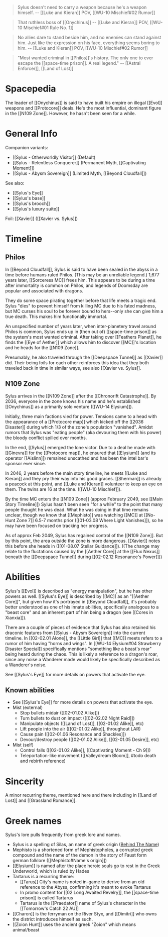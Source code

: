 > Sylus doesn't need to carry a weapon because he's a weapon himself.
> -- [[Luke and Kieran]] POV, [[WU-10 Mischief#02 Rumor]]

> That ruthless boss of [[Onychinus]]
> -- [[Luke and Kieran]] POV, [[WU-10 Mischief#01 Rule No. 1]]

> No allies dare to stand beside him, and no enemies can stand against him. Just like the expression on his face, everything seems boring to him.
> -- [[Luke and Kieran]] POV, [[WU-10 Mischief#02 Rumor]]

>  "Most wanted criminal in [[Philos]]'s history. The only one to ever escape the [[space-time prison]]. A real legend."
>  -- [[Astral Enforcer]], [[Land of Lost]]

# Spacepedia
The leader of [[Onychinus]] is said to have built his empire on illegal [[Evol]] weapons and [[Protocore]] deals. He's the most influential, dominant figure in the [[N109 Zone]]. However, he hasn't been seen for a while.

# General Info

Companion variants:
* [[Sylus - Otherworldly Visitor]] (Default)
* [[Sylus - Relentless Conquerer]] (Permanent Myth, [[Captivating Moment]])
* [[Sylus - Abysm Sovereign]] (Limited Myth, [[Beyond Cloudfall]])

See also:
* [[Sylus's Eye]]
* [[Sylus's base]]
* [[Sylus's brooch]]
* [[Sylus's luxury suite]]

Foil: [[Xavier]] ([[Xavier vs. Sylus]])

# Timeline
## Philos
In [[Beyond Cloudfall]], Sylus is said to have been sealed in the abyss in a time before humans ruled Philos. (This may be an unreliable legend.) 1,677 years later, [[Sorceress MC]] frees him. This appears to be during a time after immortality is common on Philos, and legends of Doomsday are popular and associated with dragons.

They do some space pirating together before that life meets a tragic end. Sylus "dies" to prevent himself from killing MC due to his fated madness, but MC curses his soul to be forever bound to hers--only she can give him a true death. This makes him functionally immortal.

An unspecified number of years later, when inter-planetery travel around Philos is common, Sylus ends up in (then out of) [[space-time prison]] as the system's most wanted criminal. After taking over [[Feathers Planet]], he finds the [[Eye of Aether]] which allows him to discover [[MC]]'s location and he heads for the [[N109 Zone]].

Presumably, he also traveled through the [[Deepspace Tunnel]] as [[Xavier]] did. Their being foils for each other reinforces this idea that they both traveled back in time in similar ways, see also [[Xavier vs. Sylus]].

## N109 Zone
Sylus arrives in the [[N109 Zone]] after the [[Chronorift Catastrophe]]. By 2036, everyone in the zone knows his name and he's established [[Onychinus]] as a primarily solo venture ([[WU-14 Elysium]]).

Initially, three main factions vied for power. Tensions came to a head with the appearance of a [[Protocore map]] which kicked off the [[2036 Disaster]] during which 1/3 of the zone's population "vanished". Amidst rumors that Sylus was "eating people" (aka devouring them with his power) the bloody conflict spilled over months.

In the end, [[Sylus]] emerged the lone victor. Due to a deal he made with [[Ginevra]] for the [[Protocore map]], he ensured that [[Elysium]] (and its operator [[Aislinn]]) remained unscathed and has been the intel bar's sponsor ever since.

In 2046, 2 years before the main story timeline, he meets [[Luke and Kieran]] and they pry their way into his good graces. [[Sherman]] is already a peacock at this point, and [[Luke and Kieran]] volunteer to keep an eye on them. The twins are 16 at the time. ([[WU-10 Mischief]]).

By the time MC enters the [[N109 Zone]] (approx February 2049, see [[Main Story Timeline]]) Sylus hasn't been seen "for a while" to the point that many people thought he was dead. What he was doing in that time remains unclear, though we know that [[Mephisto]] was watching [[MC]] at [[No-Hunt Zone 7]] 6.5-7 months prior ([[01-03.08 Where Light Vanishes]]), so he may have been focused on tracking her progress.

As of approx Feb 2049, Sylus has regained control of the [[N109 Zone]]. But by this point, the area outside the zone is more dangerous. [[Xavier]] notes this before she heads in ([[01-08.07 Stellar Guidance]]). ((The change may relate to the fluctations caused by the [[Aether Core]] at the [[Flux Nexus]] beneath the [[Deepspace Tunnel]] during [[02-02.12 Resonance's Power]]))

# Abilities
Sylus's [[Evol]] is described as "energy manipulation", but he has other powers as well. [[Sylus's Eye]] is described by [[MC]] as an "[[Aether Core]]", but given how it's portrayed in [[Beyond Cloudfall]], it's probably better understood as one of his innate abilities, specifically analogous to a "beast core" and an inherent part of him being a dragon (see [[Cores in Xianxia]]).

There are a couple of pieces of evidence that Sylus has also retained his draconic features from [[Sylus - Abysm Sovereign]] into the current timeline. In [[02-02.01 Alone]], the [[Little Girl]] that [[MC]] meets refers to a rumor of him having "horns and wings". In [[WU-14 Elysium#04 Strawberry Disaster Special]] specifically mentions "something like a beast's roar" being heard during the chaos. This is likely a reference to a dragon's roar, since any noise a Wanderer made would likely be specifically described as a Wanderer's noise.

See [[Sylus's Eye]] for more details on powers that activate the eye.

## Known abilities
* See [[Sylus's Eye]] for more details on powers that activate the eye.
* Mist (external)
	* Stop bullets midair ([[02-01.02 Alike]])
	* Turn bullets to dust on impact ([[02-02.02 Night Raid]])
	* Manipulate objects ([[Land of Lost]], [[02-01.02 Alike]], etc)
	* Lift people into the air ([[02-01.02 Alike]], throughout LAR)
	* Cause pain ([[02-01.06 Resonance and Shackles]])
	* Devour/destroy people ([[02-01.02 Alike]], [[02-01.05 Desire]], etc)
* Mist (self)
	* Control falls ([[02-01.02 Alike]], [[Captivating Moment - Ch 9]])
	* Teleportation-like movement ([[Valleydream Bloom]], #todo death and rebirth reference)
# Sincerity
A minor recurring theme, mentioned here and there including in [[Land of Lost]] and [[Grassland Romance]].

# Greek names
Sylus's lore pulls frequently from greek lore and names.
* Sylus is a spelling of Silas, an name of greek origin ([Behind The Name](https://www.behindthename.com/name/silas))
* Mephisto is a shortened form of Mephistopholes, a corrupted greek compound and the name of the demon in the story of Faust form german folklore ([[Mephisto#Name's origin]])
* [[Elysium]] is named after the place heroic souls go to rest in the Greek Underworld, which is ruled by Hades
* Tartarus is a recurring theme:
	* [[Tarus]] City's name is noted in-game to derive from an old reference to the Abyss, confirming it's meant to evoke Tartarus
	* In promo content for [[02 Long Awaited Revelry]], the [[space-time prison]] is called Tartarus
	* Tartarus is the [[Praedator]] name of Sylus's character in the [[Tomorrow's Catch 22 AU]]
* [[Charon]] is the ferryman on the River Styx, and [[Dimitri]] who owns the district introduces himself as such.
* [[Zoion Hunt]] uses the ancient greek "Zoion" which means animal/beast